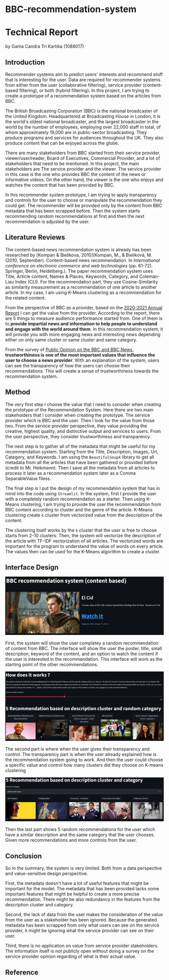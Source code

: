 # BBC-recommendation-system

# Technical Report

by Gama Candra Tri Kartika (1088017)

## Introduction

Recommender systems aim to predict users' interests and recommend stuff that is interesting for the user. Data are required for recommender systems from either from the user (collaborative filtering), service provider (content-based filtering), or both (hybrid filtering).  In this project, I am trying to create a prototype of a recommendation system based on the articles from BBC.

The British Broadcasting Corporation (BBC) is the national broadcaster of the United Kingdom. Headquartered at Broadcasting House in London, it is the world's oldest national broadcaster, and the largest broadcaster in the world by the number of employees, employing over 22,000 staff in total, of whom approximately 19,000 are in public-sector broadcasting. They produce programs and services for audiences throughout the UK. They also produce content that can be enjoyed across the globe.

There are many stakeholders from BBC started from their service provider, viewer/user/reader, Board of Executives, Commercial Provider, and a lot of stakeholders that need to be mentioned. In this project, the main stakeholders are The service provider and the viewer. The service provider in this case is the one who provides BBC the content of the news or informative videos. On the other hand, the viewer is the one who enjoys and watches the content that has been provided by BBC.

In this recommender system prototype, I am trying to apply transparency and controls for the user to choose or manipulate the recommendation they could get. The recommender will be provided only by the content from BBC metadata that has been scrapped before. Then the system starts recommending random recommendations at first and then the next recommendation is adjusted by the user.

## Literature Reviews

The content-based news recommendation system is already has been researched by [Kompan & Bielikova, 2010](Kompan, M., & Bieliková, M. (2010, September). Content-based news recommendation. In *International conference on electronic commerce and web technologies* (pp. 61-72). Springer, Berlin, Heidelberg.). The paper recommendation system uses Title, Article content, Names & Places, Keywords, Category, and Coleman-Liau Index (CLI). For the recommendation part, they use Cosine-Similarity as similarity measurement as a recommendation of one article to another article. In my case, I am using K-Means clustering as a recommendation for the related content. 

From the perspective of BBC as a provider, based on the [2020-2021 Annual Report](https://downloads.bbc.co.uk/aboutthebbc/reports/annualreport/2020-21.pdf#page=20) I can get the value from the provider. According to the report, there are 5 things to measure audience performance started from. One of them is to **provide impartial news and information to help people to understand and engage with the world around them**.  In this recommendation system, it will provide you with more engaging news and interesting news depending either on only same cluster or same cluster and same category. 

From the survey of [Public Opinion on the BBC and BBC News](https://www.ofcom.org.uk/__data/assets/pdf_file/0014/58001/bbc-annex2.pdf), **trustworthiness is one of the most important values that influence the user to choose a news provider**. With an explanation of the system, users can see the transparency of how the users can choose their recommendations. This will create a sense of trustworthiness towards the recommendation system.

## Method

The very first step I choose the value that I need to consider when creating the prototype of the Recommendation System.  Here there are two main stakeholders that I consider when creating the prototype. The service provider which is BBC and the user. Then I look for the value from those two. From the service provider perspective, they value providing the creative, highest quality, and distinctive output and services to users. From the user perspective, they consider trustworthiness and transparency.

The next step is to gather all of the metadata that might be useful for my recommendation system. Starting from the Title, Description, Images, Url, Category, and Keywords. I am using the `BeautifulSoup4` library to get all metadata from all the articles that have been gathered or provided before (credit to Mr. Heikmann). Then I save all the metadata from all articles to process it later as a recommendation system later as a Comma SeparableValue filess.

The final step is I put the design of my recommendation system that has in mind into the code using `Streamlit`. In the system, first I provide the user with a completely random recommendation as a starter. Then using K-Means clustering, I am trying to provide the user the recommendation from BBC content according to cluster and the genre of the article. K-Means clustering create `k` cluster from vectorized value from the description of the content.

The clustering itself works by the `k` cluster that the user is free to choose starts from 2-10 clusters. Then, the system will vectorize the description of the article with TF-IDF vectorization of all articles. The vectorized words are important for the program to understand the value of words on every article. The values then can be used for the K-Means algorithm to create a cluster.

## Interface Design

![image](img_1.png)

First, the system will show the user completey a random recommendation of content from BBC. The interface will show the user the poster, title, small description, keyword of the content, and an option to watch the content if the user is interested in the recommendation. This interface will work as the starting point of the other recommendations.

![image](img_2.png)

The second part is where when the user gives their transparency and control. The transparency part is when the user already explained how is the recommendation system going to work. And then the user could choose a specific value and control how many clusters did they choose on K-means clustering

![image](img_3.png)

Then the last part shows 5 random recommendations for the user which have a similar description and the same category that the user chooses. Given more recommendations and more controls from the user. 

## Conclusion

So in the summary, the system is very limited. Both from a data perspective and value-sensitive design perspective.

First, the metadata doesn't have a lot of useful features that might be important for the model. The metadata that has been provided lacks some important features that might be helpful to create a more precise recommendation. There might be also redundancy in the features from the description cluster and category.

Second, the lack of data from the user makes the consideration of the value from the user as a stakeholder has been ignored. Because the generated metadata has been scrapped from only what users can see on the service provider, it might be ignoring what the service provider can see on their user.

Third, there is no application on value from service provider stakeholders. The information itself is not publicly open without doing a survey on the service provider opinion regarding of what is their actual value.

## Reference
